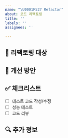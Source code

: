 ```yaml
---
name: "\U0001F527 Refactor"
about: 코드 리팩토링
title: ''
labels: ''
assignees: ''

---
```


## 🔧 리팩토링 대상
<!-- 어떤 코드를 리팩토링하고 싶은지 설명해주세요 -->

## 📝 개선 방안
<!-- 어떻게 개선하고 싶은지 설명해주세요 -->

## ✅ 체크리스트
- [ ] 테스트 코드 작성/수정
- [ ] 성능 테스트
- [ ] 코드 리뷰

## 🔍 추가 정보
<!-- 추가로 공유할 내용이 있다면 작성해주세요 -->
